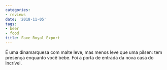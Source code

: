 ```yaml
---
categories:
- reviews
date: '2018-11-05'
tags:
- beer
- food
title: Faxe Royal Export
---
```


É uma dinamarquesa com malte leve, mas menos leve que uma pilsen: tem presença enquanto você bebe. Foi a porta de entrada da nova casa do Incrível.
